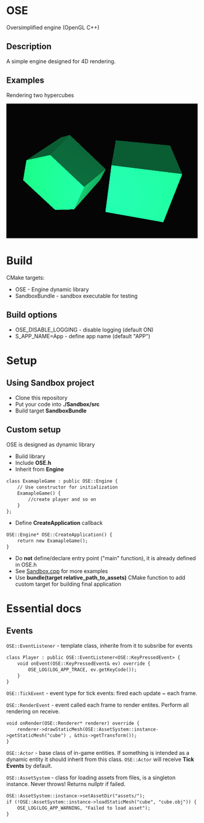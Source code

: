 # OSE
Oversimplified engine (OpenGL C++)
## Description
A simple engine designed for 4D rendering.
## Examples
Rendering two hypercubes

![Hypercubes](Screenshot_1.png)
# Build
CMake targets:
- OSE - Engine dynamic library
- SandboxBundle - sandbox executable for testing
## Build options
- OSE_DISABLE_LOGGING - disable logging (default ON)
- S_APP_NAME=App - define app name (default "APP")
# Setup
## Using Sandbox project
- Clone this repository
- Put your code into __./Sandbox/src__
- Build target **SandboxBundle**
## Custom setup
OSE is designed as dynamic library
- Build library
- Include **OSE.h**
- Inherit from **Engine**
```
class ExamapleGame : public OSE::Engine {
    // Use constructor for initialization
    ExamapleGame() {
        //create player and so on
    }
};
```
- Define **CreateApplication** callback
```
OSE::Engine* OSE::CreateApplication() {
	return new ExamapleGame();
}
```
- Do **not** define/declare entry point ("main" function), it is already defined in OSE.h
- See [Sandbox.cpp](Sandbox/src/Sandbox.cpp) for more examples
- Use __bundle(target relative_path_to_assets)__ CMake function to add custom target for building final application
# Essential docs
## Events
```OSE::EventListener``` - template class, inherite from it to subsribe for events
```
class Player : public OSE::EventListener<OSE::KeyPressedEvent> {
    void onEvent(OSE::KeyPressedEvent& ev) override {
        OSE_LOG(LOG_APP_TRACE, ev.getKeyCode());
    }
}
```

```OSE::TickEvent``` - event type for tick events: fired each update ~ each frame.

```OSE::RenderEvent``` - event called each frame to render entites. Perform all rendering on receive.
```
void onRender(OSE::Renderer* renderer) override {
    renderer->drawStaticMesh(OSE::AssetSystem::instance->getStaticMesh("cube") , &this->getTransform());
}
```

```OSE::Actor``` - base class of in-game entities. If something is intended as a dynamic entity it should inherit from this class. ```OSE::Actor``` will receive __Tick Events__ by default.

```OSE::AssetSystem``` - class for loading assets from files, is a singleton instance. Never throws! Returns nullptr if failed.
```
OSE::AssetSystem::instance->setAssetDir("assets/");
if (!OSE::AssetSystem::instance->loadStaticMesh("cube", "cube.obj")) {
    OSE_LOG(LOG_APP_WARNING, "Failed to load asset");
}
```
